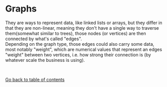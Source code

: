 # Graphs

They are ways to represent data, like linked lists or arrays, but they differ in that they are non-linear, meaning they don't have a single way to traverse them(somewhat similar to trees), those nodes (or vertices) are then connected by what's called "edges".   
Depending on the graph type, those edges could also carry some data, most notably "weight", which are numerical values that represent an edges "weight" between two vertices, i.e. how strong their connection is (by whatever scale the business is using).


&nbsp;

[Go back to table of contents](https://suhaib*ersan.github.io/reading*notes/) 